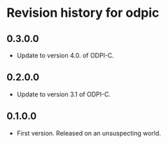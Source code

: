 # Revision history for odpic

## 0.3.0.0

* Update to version 4.0. of ODPI-C.

## 0.2.0.0

* Update to version 3.1 of ODPI-C.

## 0.1.0.0

* First version. Released on an unsuspecting world.
